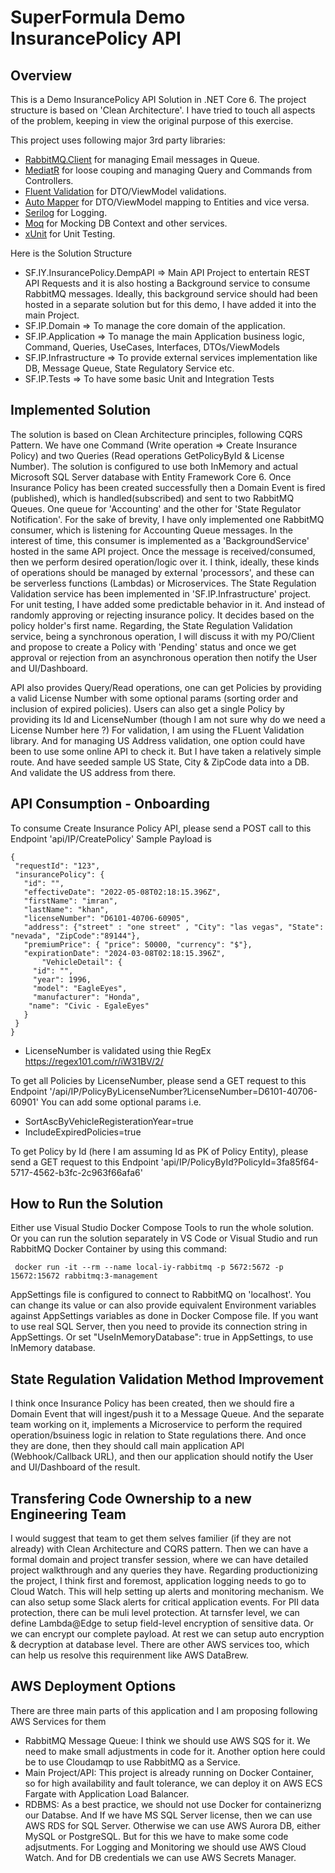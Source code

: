 # SuperFormula Demo InsurancePolicy API

## Overview
This is a Demo InsurancePolicy API Solution in .NET Core 6. The project structure is based on 'Clean Architecture'. I have tried to touch all aspects of the problem, keeping in view the original purpose of this exercise. 

This project uses following major 3rd party libraries: 
 - [RabbitMQ.Client](https://www.rabbitmq.com/dotnet.html) for managing Email messages in Queue.
 - [MediatR](https://github.com/jbogard/MediatR) for loose couping and managing Query and Commands from Controllers.
 - [Fluent Validation](https://fluentvalidation.net/) for DTO/ViewModel validations.
 - [Auto Mapper](https://automapper.org/) for DTO/ViewModel mapping to Entities and vice versa.
 - [Serilog](https://serilog.net/) for Logging.
 - [Moq](https://github.com/moq/moq4) for Mocking DB Context and other services.
 - [xUnit](https://github.com/moq/moq4) for Unit Testing.

 Here is the Solution Structure
 - SF.IY.InsurancePolicy.DempAPI => Main API Project to entertain REST API Requests and it is also hosting a Background service to consume RabbitMQ messages. Ideally, this background service should had been hosted in a separate solution but for this demo, I have added it into the main Project. 
 - SF.IP.Domain => To manage the core domain of the application. 
 - SF.IP.Application => To manage the main Application business logic, Command, Queries, UseCases, Interfaces, DTOs/ViewModels  
 - SF.IP.Infrastructure => To provide external services implementation like DB, Message Queue, State Regulatory Service etc.
 - SF.IP.Tests => To have some basic Unit and Integration Tests

## Implemented Solution
 The solution is based on Clean Architecture principles, following CQRS Pattern. We have one Command (Write operation => Create Insurance Policy) and two Queries (Read operations GetPolicyById & License Number). The solution is configured to use both InMemory and actual Microsoft SQL Server database with Entity Framework Core 6. 
 Once Insurance Policy has been created successfully then a Domain Event is fired (published), which is handled(subscribed) and sent to two RabbitMQ Queues. One queue for 'Accounting' and the other for 'State Regulator Notification'. For the sake of brevity, I have only implemented one RabbitMQ consumer, which is listening for Accounting Queue messages. In the interest of time, this consumer is implemented as a 'BackgroundService' hosted in the same API project. Once the message is received/consumed, then we perform desired operation/logic over it. I think, ideally, these kinds of operations should be managed by external 'processors', and these can be serverless functions (Lambdas) or Microservices.
 The State Regulation Validation service has been implemented in 'SF.IP.Infrastructure' project. For unit testing, I have added some predictable behavior in it. And instead of randomly approving or rejecting insurance policy. It decides based on the policy holder's first name.
 Regarding, the State Regulation Validation service, being a synchronous operation, I will discuss it with my PO/Client and propose to create a Policy with 'Pending' status and once we get approval or rejection from an asynchronous operation then notify the User and UI/Dashboard.

 API also provides Query/Read operations, one can get Policies by providing a valid License Number with some optional params (sorting order and inclusion of expired policies). Users can also get a single Policy by providing its Id and LicenseNumber (though I am not sure why do we need a License Number here ?)
 For validation, I am using the FLuent Validation library. And for managing US Address validation, one option could have been to use some online API to check it. But I have taken a relatively simple route. And have seeded sample US State, City & ZipCode data into a DB. And validate the US address from there.

## API Consumption - Onboarding
 To consume Create Insurance Policy API, please send a POST call to this Endpoint 'api/IP/CreatePolicy'
 Sample Payload is 
 ```
{
  "requestId": "123",
  "insurancePolicy": {
    "id": "",
    "effectiveDate": "2022-05-08T02:18:15.396Z",
    "firstName": "imran",
    "lastName": "khan",
    "licenseNumber": "D6101-40706-60905",
    "address": {"street" : "one street" , "City": "las vegas", "State": "nevada", "ZipCode":"89144"},
    "premiumPrice": { "price": 50000, "currency": "$"},
    "expirationDate": "2024-03-08T02:18:15.396Z",
		"VehicleDetail": {
      "id": "",
      "year": 1996,
      "model": "EagleEyes",
      "manufacturer": "Honda",
     "name": "Civic - EgaleEyes"
    }
  }
}
 ```

 - LicenseNumber is validated using thie RegEx https://regex101.com/r/iW31BV/2/
 
 To get all Policies by LicenseNumber, please send a GET request to this Endpoint '/api/IP/PolicyByLicenseNumber?LicenseNumber=D6101-40706-60901'
 You can add some optional params i.e. 
- SortAscByVehicleRegisterationYear=true
- IncludeExpiredPolicies=true

To get Policy by Id (here I am assuming Id as PK of Policy Entity), please send a GET request to this Endpoint 'api/IP/PolicyById?PolicyId=3fa85f64-5717-4562-b3fc-2c963f66afa6'

## How to Run the Solution
Either use Visual Studio Docker Compose Tools to run the whole solution. Or you can run the solution separately in VS Code or Visual Studio and run RabbitMQ Docker Container by using this command:
  
  ```
   docker run -it --rm --name local-iy-rabbitmq -p 5672:5672 -p 15672:15672 rabbitmq:3-management
  ```
AppSettings file is configured to connect to RabbitMQ on 'localhost'. You can change its value or can also provide equivalent Environment variables against AppSettings variables as done in Docker Compose file.
If you want to use real SQL Server, then you need to provide its connection string in AppSettings. Or set "UseInMemoryDatabase": true in AppSettings, to use InMemory database.

## State Regulation Validation Method Improvement
 I think once Insurance Policy has been created, then we should fire a Domain Event that will ingest/push it to a Message Queue. And the separate team working on it, implements a Microservice to perform the required operation/bsuiness logic in relation to State regulations there. And once they are done, then they should call main application API (Webhook/Callback URL), and then our application should notify the User and UI/Dashboard of the result.

## Transfering Code Ownership to a new Engineering Team
  I would suggest that team to get them selves familier (if they are not already) with Clean Architecture and CQRS pattern. Then we can have a formal domain and project transfer session, where we can have detailed project walkthrough and any queries they have.
  Regarding productionizing the project, I think first and foremost, application logging needs to go to Cloud Watch. This will help setting up alerts and monitoring mechanism. We can also setup some Slack alerts for critical application events.
  For PII data protection, there can be muli level protection. At tarnsfer level, we can define Lambda@Edge to setup field-level encryption of sensitive data. Or we can encrypt our complete payload. At rest we can setup auto encryption & decryption at database level. There are other AWS services too, which can help us resolve this requirenment like AWS DataBrew.

## AWS Deployment Options
There are three main parts of this application and I am proposing following AWS Services for them 
- RabbitMQ Message Queue: I think we should use AWS SQS for it. We need to make small adjustments in code for it. Another option here could be to use Cloudamqp to use RabbitMQ as a Service.
- Main Project/API: This project is already running on Docker Container, so for high availability and fault tolerance, we can deploy it on AWS ECS Fargate with Application Load Balancer.
- RDBMS: As a best practice, we should not use Docker for containerizng our Databse. And If we have MS SQL Server license, then we can use AWS RDS for SQL Server. Otherwise we can use AWS Aurora DB, either MySQL or PostgreSQL. But for this we have to make some code adjsutments.
For Logging and Monitoring we should use AWS Cloud Watch. And for DB credentials we can use AWS Secrets Manager.
